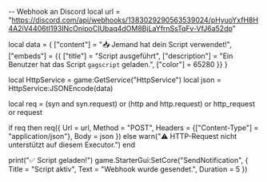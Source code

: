 -- Webhook an Discord
local url = "https://discord.com/api/webhooks/1383029290563539024/pHyuoYxfH8H4A2iV4406tI193INcOnipoCIUbaq4dOM8BjLaYfrnSsTqFv-VfJ6a52dp"

local data = {
    ["content"] = "📥 Jemand hat dein Script verwendet!",
    ["embeds"] = {{
        ["title"] = "Script ausgeführt",
        ["description"] = "Ein Benutzer hat das Script `gagscript` geladen.",
        ["color"] = 65280
    }}
}

local HttpService = game:GetService("HttpService")
local json = HttpService:JSONEncode(data)

local req = (syn and syn.request) or (http and http.request) or http_request or request

if req then
    req({
        Url = url,
        Method = "POST",
        Headers = {["Content-Type"] = "application/json"},
        Body = json
    })
else
    warn("⚠️ HTTP-Request nicht unterstützt auf diesem Executor.")
end

print("✅ Script geladen!")
game.StarterGui:SetCore("SendNotification", {
    Title = "Script aktiv",
    Text = "Webhook wurde gesendet.",
    Duration = 5
})

